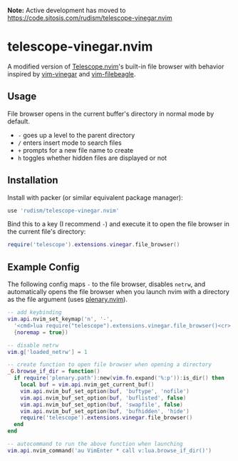 **Note:** Active development has moved to https://code.sitosis.com/rudism/telescope-vinegar.nvim

# telescope-vinegar.nvim

A modified version of [Telescope.nvim](https://github.com/nvim-telescope/telescope.nvim)'s built-in file browser with behavior inspired by [vim-vinegar](https://github.com/tpope/vim-vinegar) and [vim-filebeagle](https://github.com/jeetsukumaran/vim-filebeagle).

## Usage

File browser opens in the current buffer's directory in normal mode by default.

- `-` goes up a level to the parent directory
- `/` enters insert mode to search files
- `+` prompts for a new file name to create
- `h` toggles whether hidden files are displayed or not

## Installation

Install with packer (or similar equivalent package manager):

```lua
use 'rudism/telescope-vinegar.nvim'
```

Bind this to a key (I recommend `-`) and execute it to open the file browser in the current file's directory:

```lua
require('telescope').extensions.vinegar.file_browser()
```

## Example Config

The following config maps `-` to the file browser, disables `netrw`, and automatically opens the file browser when you launch nvim with a directory as the file argument (uses [plenary.nvim](https://github.com/nvim-lua/plenary.nvim)).

```lua
-- add keybinding
vim.api.nvim_set_keymap('n', '-',
  '<cmd>lua require("telescope").extensions.vinegar.file_browser()<cr>',
  {noremap = true})

-- disable netrw
vim.g['loaded_netrw'] = 1

-- create function to open file browser when opening a directory
_G.browse_if_dir = function()
  if require('plenary.path'):new(vim.fn.expand('%:p')):is_dir() then
    local buf = vim.api.nvim_get_current_buf()
    vim.api.nvim_buf_set_option(buf, 'buftype', 'nofile')
    vim.api.nvim_buf_set_option(buf, 'buflisted', false)
    vim.api.nvim_buf_set_option(buf, 'swapfile', false)
    vim.api.nvim_buf_set_option(buf, 'bufhidden', 'hide')
    require('telescope').extensions.vinegar.file_browser()
  end
end

-- autocommand to run the above function when launching
vim.api.nvim_command('au VimEnter * call v:lua.browse_if_dir()')
```
